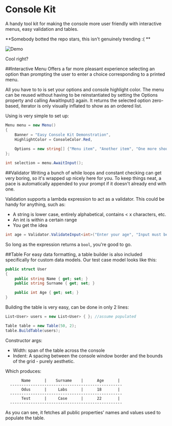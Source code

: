 # Console Kit
A handy tool kit for making the console more user friendly with interactive menus, easy validation and tables.

**Somebody botted the repo stars, this isn't genuinely trending :( **

![Demo](http://orig08.deviantart.net/f75d/f/2015/365/5/3/2015_12_31_16_26_15_by_oduslabs-d9m6imp.gif)

Cool right?

##Interactive Menu
Offers a far more pleasant experience selecting an option than prompting the user to enter a choice corresponding to a printed menu.

All you have to to is set your options and console highlight color. The menu can be reused without having to be reinstantiated by setting the Options property and calling AwaitInput() again. It returns the selected option zero-based, iterator is only visually inflated to show as an ordered list.

Using is very simple to set up:
```C#
Menu menu = new Menu()
{
    Banner = "Easy Console Kit Demonstration",
    HighlightColor = ConsoleColor.Red,
    
    Options = new string[] {"Menu item", "Another item", "One more should do it"}
};

int selection = menu.AwaitInput();
```
##Validator
Writing a bunch of while loops and constant checking can get very boring, so it's wrapped up nicely here for you. To keep things neat, a pace is automatically appended to your prompt if it doesn't already end with one.

Validation supports a lambda expression to act as a validator. This could be handy for anything, such as:
- A string is lower case, entirely alphabetical, contains < x characters, etc.
- An int is within a certain range
- You get the idea

```C#
int age = Validator.ValidateInput<int>("Enter your age", "Input must be a number", (i) => i > 18);
```

So long as the expression returns a `bool`, you're good to go.

##Table
For easy data formatting, a table builder is also included specifically for custom data models. Our test case model looks like this:
```C#
public struct User
{
    public string Name { get; set; }
    public string Surname { get; set; }

    public int Age { get; set; }
}
```

Building the table is very easy, can be done in only 2 lines:
```C#
List<User> users = new List<User> { }; //assume populated

Table table = new Table(50, 2);
table.BuildTable(users);
```

Constructor args:
- Width: span of the table across the console
- Indent: A spacing between the console window border and the bounds of the grid - purely aesthetic.

Which produces:
```
       Name      |    Surname    |      Age      |
  -------------------------------------------------
       Odus      |     Labs      |      18       |
  -------------------------------------------------
       Test      |     Case      |      22       |
  -------------------------------------------------
```

As you can see, it fetches all public properties' names and values used to populate the table.

